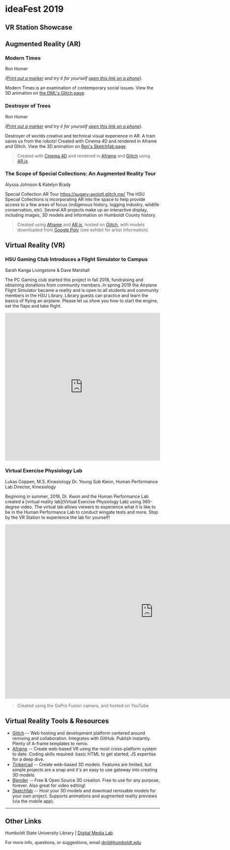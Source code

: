 # ideaFest 2019

## VR Station Showcase

## Augmented Reality (AR)

### Modern Times
Ron Homer

_([Print out a marker](assets/hiroMarker.pdf) and try it for yourself [open this link on a phone](https://modern-times.glitch.me/))._

Modern Times is an examination of contemporary social issues. View the 3D animation on [the DML's Glitch page](https://hand-reaching-orbit.glitch.me).

### Destroyer of Trees
Ron Homer

_([Print out a marker](assets/hiroMarker.pdf) and try it for yourself [open this link on a phone](https://modern-times.glitch.me/))._

Destroyer of worlds creative and technical visual experience in AR. A train saves us from the robots!
Created with Cinema 4D and rendered in Aframe and Glitch. View the 3D animation on [Ron's Sketchfab page](https://sketchfab.com/3d-models/destroy-all-trees-3f7c740435bf44b8a5ed739767576fed).

> Created with [Cinema 4D](https://www.maxon.net/en-us/) and rendered in [Aframe](https://aframe.io/) and [Glitch](https://glitch.com/) using [AR.js](https://github.com/jeromeetienne/AR.js/blob/master/README.md).

### The Scope of Special Collections: An Augmented Reality Tour
Alyssa Johnson & Katelyn Brady

Special Collection AR Tour
https://sugary-axolotl.glitch.me/
The HSU Special Collections is incorporating AR into the space to help provide access to a few areas of focus (indigenous history, logging industry, wildlife conservation, etc). Several AR projects make up an interactive display, including images, 3D models and information on Humboldt County history.

> Created using [Aframe](https://aframe.io/) and [AR.js](https://github.com/jeromeetienne/AR.js/blob/master/README.md), hosted on [Glitch](https://glitch.com/), with models downloaded from [Google Poly](https://poly.google.com/) (see exhibit for artist information).


## Virtual Reality (VR)

### HSU Gaming Club Introduces a Flight Simulator to Campus
Sarah Kanga Livingstone & Dave Marshall

The PC Gaming club started this project in fall 2018, fundraising and obtaining donations from community members. In spring 2019 the Airplane Flight Simulator became a reality and is open to all students and community members in the HSU Library. Library guests can practice and learn the basics of flying an airplane. Please let us show you how to start the engine, set the flaps and take flight.

<iframe width="100%" height="480px" src="https://poly.google.com/view/4-Kti_Mzyqa/embed?chrome=min" frameborder="0" style="border:none;" allowvr="yes" allow="vr; xr; accelerometer; magnetometer; gyroscope; autoplay;" allowfullscreen mozallowfullscreen="true" webkitallowfullscreen="true" onmousewheel="" ></iframe>

### Virtual Exercise Physiology Lab
Lukas Coppen, M.S. Kinesiology Dr. Young Sub Kwon, Human Performance Lab Director, Kinesiology

Beginning in summer, 2018, Dr. Kwon and the Human Performance Lab created a [virtual reality lab](Virtual Exercise Physiology Lab) using 360-degree video. The virtual lab allows viewers to experience what it is like to be in the Human Performance Lab to conduct wingate tests and more. Stop by the VR Station to experience the lab for yourself!

<iframe width="962" height="566" src="https://www.youtube.com/embed/Hr_G41VJZz8?list=PLwpq99KyPky-unsKGjQUgA0hPnldS-UuL" frameborder="0" allow="accelerometer; autoplay; encrypted-media; gyroscope; picture-in-picture" allowfullscreen></iframe>

> Created using the GoPro Fusion camera, and hosted on YouTube.

## Virtual Reality Tools & Resources

+ [Glitch](https://glitch.com/) -- Web hosting and development platform centered around remixing and collaboration. Integrates with GitHub. Publish instantly. Plenty of A-frame templates to remix.
+ [Aframe](https://aframe.io/) -- Create web-based VR using the most cross-platform system to date. Coding skills required: basic HTML to get started, JS expertise for a deep dive.
+ [Tinkercad](https://www.tinkercad.com/) -- Create web-based 3D models. Features are limited, but simple projects are a snap and it's an easy to use gateway into creating 3D models.
+ [Blender](https://www.blender.org/) -- Free & Open Source 3D creation. Free to use for any purpose, forever.
Also great for video editing!
+ [Sketchfab](https://sketchfab.com/) -- Host your 3D models and download remixable models for your own project. Supports animations and augmented reality previews (via the mobile app).

---
## Other Links
Humboldt State University Library | [Digital Media Lab](http://libguides.humboldt.edu/dml)

For more info, questions, or suggestions, email dml@humboldt.edu

